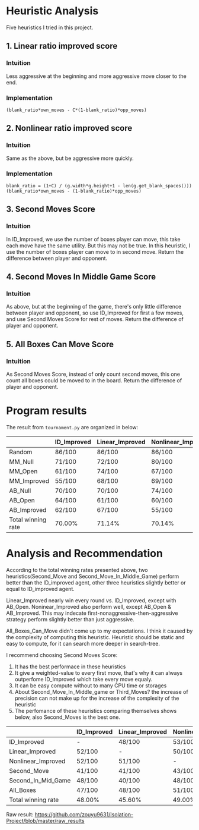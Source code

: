 # Heuristic Analysis

Five heuristics I tried in this project.

## 1. Linear ratio improved score
### Intuition

Less aggressive at the beginning and more aggressive move closer to the end.

### Implementation

`(blank_ratio*own_moves - C*(1-blank_ratio)*opp_moves)`

## 2. Nonlinear ratio improved score

### Intuition

Same as the above, but be aggressive more quickly.

### Implementation
`blank_ratio = (1+C) / (g.width*g.height+1 - len(g.get_blank_spaces()))`
`(blank_ratio*own_moves - (1-blank_ratio)*opp_moves)`

## 3. Second Moves Score

### Intuition

In ID_Improved, we use the number of boxes player can move, this take each move have the same utility. But this may not be true. In this heuristic, I use the number of boxes player can move to in second move. Return the difference between player and opponent.


## 4. Second Moves In Middle Game Score

### Intuition
As above, but at the beginning of the game, there's only little difference between player and opponent, so use ID_Improved for first a few moves, and use Second Moves Score for rest of moves. Return the difference of player and opponent.


## 5. All Boxes Can Move Score

### Intuition

As Second Moves Score, instead of only count second moves, this one count all boxes could be moved to in the board. Return the difference of player and opponent.


# Program results

The result from `tournament.py` are organized in below:

|	|ID_Improved	|Linear_Improved	|Nonlinear_Improved	|Second_Move	|Second_In_Mid_Game|All_Boxes	|
|-----|----|----|----|----|----|----|
|Random	|86/100	|86/100	|86/100	|87/100	|**92/100**|82/100		|
|MM_Null	|71/100	|72/100	|80/100	|81/100	|**84/100**|79/100		|
|MM_Open	|61/100	|74/100	|67/100	|**76/100**	|72/100|63/100		|
|MM_Improved	|55/100	|68/100	|69/100	|**73/100**	|65/100|62/100		|
|AB_Null	|70/100	|70/100	|74/100	|84/100	|**85/100**|78/100		|
|AB_Open	|64/100	|61/100	|60/100	|**71/100**	|69/100|69/100		|
|AB_Improved	|62/100	|67/100	|55/100	|**72/100**	|59/100|57/100		|
|Total winning rate	|70.00%	|71.14%	|70.14%	|**77.71%**|75.14%|70.00%|


# Analysis and Recommendation

According to the total winning rates presented above, two heuristics(Second_Move and Second_Move_In_Middle_Game) perform better than the ID_improved agent, other three heuristics slightly better or equal to ID_improved agent.

Linear_Improved nearly win every round vs. ID_Improved, except with AB_Open. Noninear_Improved also perform well, except AB_Open & AB_Improved. This may indecate first-nonaggressive-then-aggressive strategy perform slightly better than just aggressive.

All_Boxes_Can_Move didn't come up to my expectations. I think it caused by the complexity of computing this heuristic. Heuristic should be static and easy to compute, for it can search more deeper in search-tree.

I recommend choosing Second Moves Score:
 
1. It has the best performace in these heuristics
2. It give a weighted-value to every first move, that's why it can always outperfome ID_Improved which take every move equaly.
3. It can be easy compute without to many CPU time or storages
4. About Second_Move_In_Middle_game or Third_Moves? the increase of precision can not make up for the increase of the complexity of the heuristic
5. The perfomance of these heuristics comparing themselves shows below, also Second_Moves is the best one.


|	|ID_Improved	|Linear_Improved	|Nonlinear_Improved	|Second_Move	|Second_In_Mid_Game|All_Boxes	|
|-----|----|----|----|----|----|----|
|ID_Improved	    | -	    |48/100	|53/100	|55/100	|58/100 |53/100	|
|Linear_Improved	|52/100	|-  	|50/100	|59/100	|50/100 |53/100	|
|Nonlinear_Improved	|52/100	|51/100	|-  	|62/100	|57/100 |39/100	|
|Second_Move	    |41/100	|41/100	|43/100	|-  	|48/100 |38/100	|
|Second_In_Mid_Game	|48/100	|40/100	|48/100	|48/100	|-      |45/100	|
|All_Boxes	        |47/100	|48/100	|51/100	|61/100	|61/100 |-		|
|Total winning rate	|48.00%	|45.60%	|49.00%	|**57.00%** |54.80% |45.60% |

Raw result: https://github.com/zouyu9631/Isolation-Project/blob/master/raw_results
